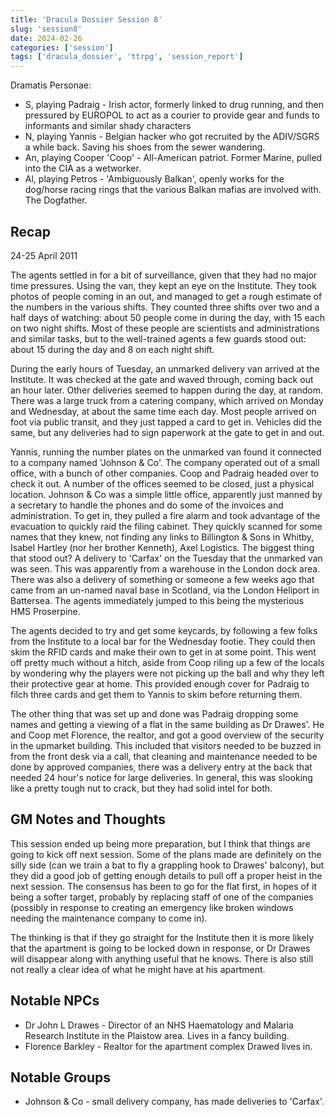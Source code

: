 ```yaml
---
title: 'Dracula Dossier Session 8'
slug: 'session8'
date: 2024-02-26
categories: ['session']
tags: ['dracula_dossier', 'ttrpg', 'session_report']
---
```


Dramatis Personae:

* S, playing Padraig - Irish actor, formerly linked to drug running, and then pressured by EUROPOL to act as a courier to provide gear and funds to informants and similar shady characters
* N, playing Yannis - Belgian hacker who got recruited by the ADIV/SGRS a while back. Saving his shoes from the sewer wandering.
* An, playing Cooper 'Coop' - All-American patriot. Former Marine, pulled into the CIA as a wetworker.
* Al, playing Petros - 'Ambiguously Balkan', openly works for the dog/horse racing rings that the various Balkan mafias are involved with. The Dogfather.

## Recap

24-25 April 2011

The agents settled in for a bit of surveillance, given that they had no major time pressures. Using the van, they kept an eye on the Institute. They took photos of people coming in an out, and managed to get a rough estimate of the numbers in the various shifts. They counted three shifts over two and a half days of watching: about 50 people come in during the day, with 15 each on two night shifts. Most of these people are scientists and administrations and similar tasks, but to the well-trained agents a few guards stood out: about 15 during the day and 8 on each night shift.

During the early hours of Tuesday, an unmarked delivery van arrived at the Institute. It was checked at the gate and waved through, coming back out an hour later. Other deliveries seemed to happen during the day, at random. There was a large truck from a catering company, which arrived on Monday and Wednesday, at about the same time each day. Most people arrived on foot via public transit, and they just tapped a card to get in. Vehicles did the same, but any deliveries had to sign paperwork at the gate to get in and out.

Yannis, running the number plates on the unmarked van found it connected to a company named 'Johnson & Co'. The company operated out of a small office, with a bunch of other companies. Coop and Padraig headed over to check it out. A number of the offices seemed to be closed, just a physical location. Johnson & Co was a simple little office, apparently just manned by a secretary to handle the phones and do some of the invoices and administration. To get in, they pulled a fire alarm and took advantage of the evacuation to quickly raid the filing cabinet. They quickly scanned for some names that they knew, not finding any links to Billington & Sons in Whitby, Isabel Hartley (nor her brother Kenneth), Axel Logistics. The biggest thing that stood out? A delivery to 'Carfax' on the Tuesday that the unmarked van was seen. This was apparently from a warehouse in the London dock area. There was also a delivery of something or someone a few weeks ago that came from an un-named naval base in Scotland, via the London Heliport in Battersea. The agents immediately jumped to this being the mysterious HMS Proserpine.

The agents decided to try and get some keycards, by following a few folks from the Institute to a local bar for the Wednesday footie. They could then skim the RFID cards and make their own to get in at some point. This went off pretty much without a hitch, aside from Coop riling up a few of the locals by wondering why the players were not picking up the ball and why they left their protective gear at home. This provided enough cover for Padraig to filch three cards and get them to Yannis to skim before returning them.

The other thing that was set up and done was Padraig dropping some names and getting a viewing of a flat in the same building as Dr Drawes'. He and Coop met Florence, the realtor, and got a good overview of the security in the upmarket building. This included that visitors needed to be buzzed in from the front desk via a call, that cleaning and maintenance needed to be done by approved companies, there was a delivery entry at the back that needed 24 hour's notice for large deliveries. In general, this was slooking like a pretty tough nut to crack, but they had solid intel for both.

## GM Notes and Thoughts

This session ended up being more preparation, but I think that things are going to kick off next session. Some of the plans made are definitely on the silly side (can we train a bat to fly a grappling hook to Drawes' balcony), but they did a good job of getting enough details to pull off a proper heist in the next session. The consensus has been to go for the flat first, in hopes of it being a softer target, probably by replacing staff of one of the companies (possibly in response to creating an emergency like broken windows needing the maintenance company to come in).

The thinking is that if they go straight for the Institute then it is more likely that the apartment is going to be locked down in response, or Dr Drawes will disappear along with anything useful that he knows. There is also still not really a clear idea of what he might have at his apartment.

## Notable NPCs

* Dr John L Drawes - Director of an NHS Haematology and Malaria Research Institute in the Plaistow area. Lives in a fancy building.
* Florence Barkley - Realtor for the apartment complex Drawed lives in.

## Notable Groups

* Johnson & Co - small delivery company, has made deliveries to 'Carfax'.
